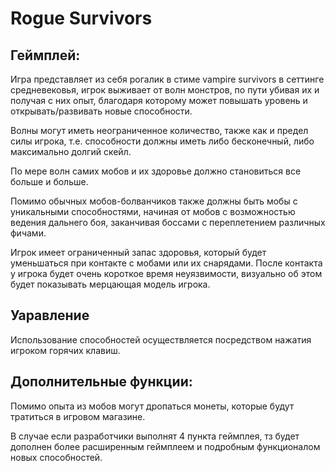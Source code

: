 # Rogue Survivors

## Геймплей:

Игра представляет из себя рогалик в стиме vampire survivors в сеттинге средневековья, игрок выживает от волн монстров, по пути убивая их и получая с них опыт, благодаря которому может повышать уровень и открывать/развивать новые способности.

Волны могут иметь неограниченное количество, также как и предел силы игрока, т.е. способности должны иметь либо бесконечный, либо максимально долгий скейл.

По мере волн самих мобов и их здоровье должно становиться все больше и больше.

Помимо обычных мобов-болванчиков также должны быть мобы с уникальными способностями, начиная от мобов с возможностью ведения дальнего боя, заканчивая боссами с переплетением различных фичами.

Игрок имеет ограниченный запас здоровья, который будет уменьшаться при контакте с мобами или их снарядами. После контакта у игрока будет очень короткое время неуязвимости, визуально об этом будет показывать мерцающая модель игрока.


## Уаравление

Использование способностей осуществляется посредством нажатия игроком горячих клавиш.

## Дополнительные функции:

Помимо опыта из мобов могут дропаться монеты, которые будут тратиться в игровом магазине.

В случае если разработчики выполнят 4 пункта геймплея, тз будет дополнен более расширенным геймплеем и подробным функционалом новых способностей.
